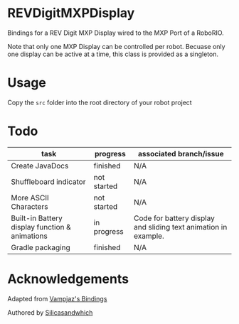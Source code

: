 # REVDigitMXPDisplay
Bindings for a REV Digit MXP Display wired to the MXP Port of a RoboRIO. 

Note that only one MXP Display can be controlled per robot. Becuase only one display can be active at a time, this class is provided as a singleton.

# Usage
Copy the ```src``` folder into the root directory of your robot project

# Todo
| task         | progress         | associated branch/issue |
|--------------|------------------|-------------|
| Create JavaDocs | finished | N/A |
| Shuffleboard indicator | not started | N/A |
| More ASCII Characters | not started | N/A |
| Built-in Battery display function & animations | in progress | Code for battery display and sliding text animation in example.|
| Gradle packaging| finished | N/A|
 # Acknowledgements
Adapted from [Vampjaz's Bindings](https://github.com/vampjaz/REVDigitBoard)

Authored by [Silicasandwhich](https://github.com/Silicasandwhich)
